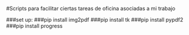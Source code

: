 #Scripts para facilitar ciertas tareas de oficina asociadas a mi trabajo

###set up:
###pip install img2pdf
###pip install tk
###pip install pypdf2
###pip install progress
